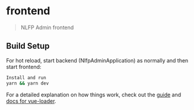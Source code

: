 # frontend

> NLFP Admin frontend

## Build Setup

For hot reload, start backend (NlfpAdminApplication) as normally and then start frontend:

``` bash
Install and run
yarn && yarn dev
```

For a detailed explanation on how things work, check out the [guide](http://vuejs-templates.github.io/webpack/) and [docs for vue-loader](http://vuejs.github.io/vue-loader).
